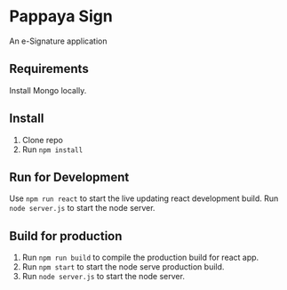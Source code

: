 # Pappaya Sign

An e-Signature application

## Requirements
Install Mongo locally.

## Install

1. Clone repo
1. Run `npm install`

## Run for Development

Use `npm run react` to start the live updating react development build.
Run `node server.js` to start the node server.

## Build for production

1. Run `npm run build` to compile the production build for react app.
1. Run `npm start` to start the node serve production build.
1. Run `node server.js` to start the node server.

